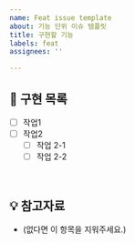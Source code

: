 ```yaml
---
name: Feat issue template
about: 기능 단위 이슈 템플릿
title: 구현할 기능
labels: feat
assignees: ''

---
```


## 📝 구현 목록

- [ ] 작업1
- [ ] 작업2
  - [ ] 작업 2-1
  - [ ] 작업 2-2

<br>

## 💡 참고자료

- (없다면 이 항목을 지워주세요.)
